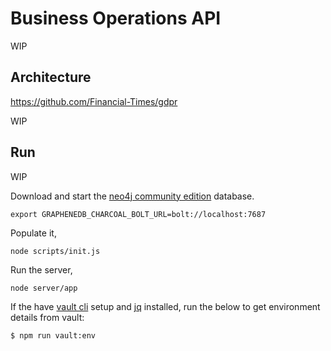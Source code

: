 # Business Operations API

WIP

## Architecture

https://github.com/Financial-Times/gdpr

WIP

## Run

WIP

Download and start the [neo4j community edition](https://neo4j.com/download/) database.

```
export GRAPHENEDB_CHARCOAL_BOLT_URL=bolt://localhost:7687
```

Populate it,

```
node scripts/init.js
```

Run the server,

```
node server/app
```

If the have [vault cli](https://github.com/Financial-Times/vault/wiki/Getting-Started#login-with-the-cli) setup and [jq](https://stedolan.github.io/jq/) installed, run the below to get environment details from vault:

```sh
$ npm run vault:env
```
